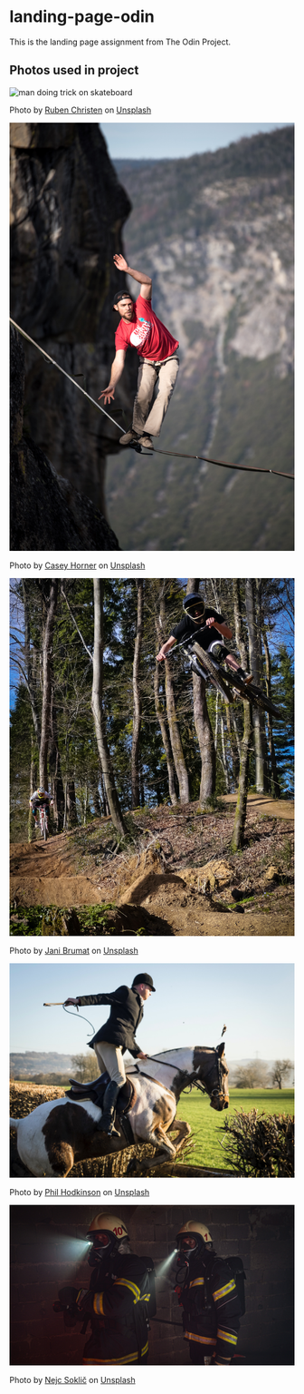 # landing-page-odin

This is the landing page assignment from The Odin Project.

## Photos used in project

![man doing trick on skateboard](./images/ruben-christen-KexnTvXW0EU-unsplash.jpg)

Photo by <a href="https://unsplash.com/@ruben_christen?utm_source=unsplash&utm_medium=referral&utm_content=creditCopyText">Ruben Christen</a> on <a href="https://unsplash.com/s/photos/adrenaline-sports?utm_source=unsplash&utm_medium=referral&utm_content=creditCopyText">Unsplash</a>


![man balancing on a tight rope](./images/casey-horner-wqAuyugJIeU-unsplash.jpg)

  Photo by <a href="https://unsplash.com/@mischievous_penguins?utm_source=unsplash&utm_medium=referral&utm_content=creditCopyText">Casey Horner</a> on <a href="https://unsplash.com/s/photos/adrenaline-junkie?utm_source=unsplash&utm_medium=referral&utm_content=creditCopyText">Unsplash</a>
  

  ![man on bicycle midair](./images/jani-brumat-GAOkeIFgLQ0-unsplash.jpg)

  Photo by <a href="https://unsplash.com/@deadframe?utm_source=unsplash&utm_medium=referral&utm_content=creditCopyText">Jani Brumat</a> on <a href="https://unsplash.com/s/photos/adrenaline-junkie?utm_source=unsplash&utm_medium=referral&utm_content=creditCopyText">Unsplash</a>
  
![man on horse jumping over an obstacle](./images/phil-hodkinson-bU0TN9zMkNc-unsplash.jpg)

  Photo by <a href="https://unsplash.com/@phlodge?utm_source=unsplash&utm_medium=referral&utm_content=creditCopyText">Phil Hodkinson</a> on <a href="https://unsplash.com/s/photos/adrenaline-junkie?utm_source=unsplash&utm_medium=referral&utm_content=creditCopyText">Unsplash</a>
  
![two firefighters looking in room full of smoke](images/nejc-soklic-EgGIPA68Nwo-unsplash.jpg)

  Photo by <a href="https://unsplash.com/@nejc_soklic?utm_source=unsplash&utm_medium=referral&utm_content=creditCopyText">Nejc Soklič</a> on <a href="https://unsplash.com/s/photos/adrenaline-junkie?utm_source=unsplash&utm_medium=referral&utm_content=creditCopyText">Unsplash</a>
  